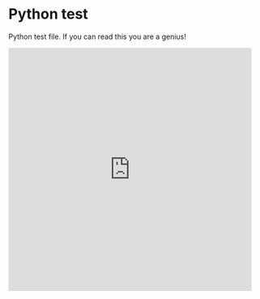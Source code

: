 # Python test
Python test file.
If you can read this you are a genius!

<iframe src="https://giphy.com/embed/HLB0nLA36GCCo6JuB5" width="480" height="480" frameBorder="0" class="giphy-embed" allowFullScreen>

Hello Wolrd is the best program ever!

```python 
print("Hello World!)
```

